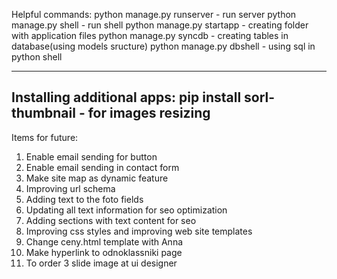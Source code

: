 Helpful commands:
python manage.py runserver - run server
python manage.py shell - run shell
python manage.py startapp <Name of app> - creating folder with application files
python manage.py syncdb - creating tables in database(using models sructure)
python manage.py dbshell - using sql in python shell

----------------------------------------------------------------------------------------
Installing additional apps:
pip install sorl-thumbnail - for images resizing
----------------------------------------------------------------------------------------

Items for future:
1) Enable email sending for button
2) Enable email sending in contact form
3) Make site map as dynamic feature
4) Improving url schema
5) Adding text to the foto fields
6) Updating all text information for seo optimization
7) Adding sections with text content for seo
8) Improving css styles and improving web site templates
9) Change ceny.html template with Anna
10) Make hyperlink to odnoklassniki page
11) To order 3 slide image at ui designer
